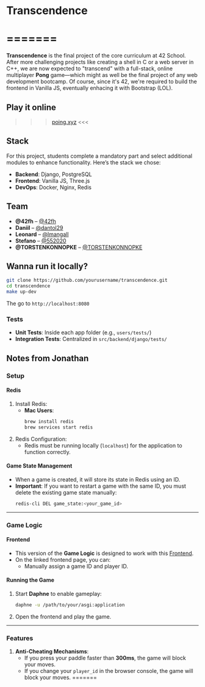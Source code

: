 # Transcendence

=======
=======
**Transcendence** is the final project of the core curriculum at 42 School. After more challenging projects like creating a shell in C or a web server in C++, we are now expected to "transcend" with a full-stack, online multiplayer **Pong** game—which might as well be the final project of any web development bootcamp. Of course, since it's 42, we're required to build the frontend in Vanilla JS, eventually enhacing it with Bootstrap (LOL).

## Play it online

> > > [poing.xyz](https://poing.xyz) <<<

## Stack

For this project, students complete a mandatory part and select additional modules to enhance functionality. Here’s the stack we chose:

- **Backend**: Django, PostgreSQL
- **Frontend**: Vanilla JS, Three.js
- **DevOps**: Docker, Nginx, Redis

## Team

- **@42fh** – [@42fh](https://github.com/42fh)
- **Daniil** – [@dantol29](https://github.com/dantol29)
- **Leonard** – [@lmangall](https://github.com/lmangall)
- **Stefano** – [@552020](https://github.com/552020)
- **@TORSTENKONNOPKE** – [@TORSTENKONNOPKE](https://github.com/TORSTENKONNOPKE)

## Wanna run it locally?

```bash
git clone https://github.com/yourusername/transcendence.git
cd transcendence
make up-dev
```

The go to `http://localhost:8080`

### Tests

- **Unit Tests**: Inside each app folder (e.g., `users/tests/`)
- **Integration Tests**: Centralized in `src/backend/django/tests/`

## Notes from Jonathan

### Setup

#### Redis

1. Install Redis:
   - **Mac Users**:
     ```bash
     brew install redis
     brew services start redis
     ```
2. Redis Configuration:
   - Redis must be running locally (`localhost`) for the application to function correctly.

#### Game State Management

- When a game is created, it will store its state in Redis using an ID.
- **Important**: If you want to restart a game with the same ID, you must delete the existing game state manually:
  ```bash
  redis-cli DEL game_state:<your_game_id>
  ```

---

### Game Logic

#### Frontend

- This version of the **Game Logic** is designed to work with this [Frontend](./src/frontend/pong_test.html).
- On the linked frontend page, you can:
  - Manually assign a game ID and player ID.

#### Running the Game

1. Start **Daphne** to enable gameplay:
   ```bash
   daphne -u /path/to/your/asgi:application
   ```
2. Open the frontend and play the game.

---

### Features

1. **Anti-Cheating Mechanisms**:
   - If you press your paddle faster than **300ms**, the game will block your moves.
   - If you change your `player_id` in the browser console, the game will block your moves.
=======
